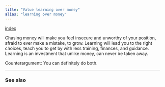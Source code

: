 ```yaml
---
title: "Value learning over money"
alias: "learning over money"
---
```


[index](/.md)

Chasing money will make you feel insecure and unworthy of your position, afraid to ever make a mistake, to grow. Learning will lead you to the right choices, teach you to get by with less training, finances, and guidance. Learning is an investment that unlike money, can never be taken away.

Counterargument: You can definitely do both. 

-------------
### See also
